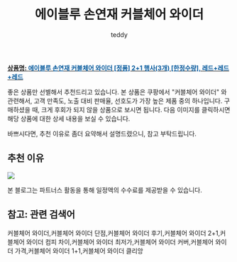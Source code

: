 ﻿---
layout: post
title: "에이블루 손연재 커블체어 와이더"
author: teddy
categories: [가구/인테리어]
tags:
  [
    커블체어 와이더,
    커블체어 와이더 단점,
    커블체어 와이더 후기,
    커블체어 와이더 2+1,
    커블체어 와이더 컴피 차이,
    커블체어 와이더 최저가,
    커블체어 와이더 커버,
    커블체어 와이더 가격,
    커블체어 와이더 1+1,
    커블체어 와이더 클리앙,
  ]
image: https://static.coupangcdn.com/image/vendor_inventory/b308/6824102d5b27a932ff3ca438216e52ecd41962e729c946ba781fadf97143.png
description: "쿠팡에서 커블체어 와이더 관련 상품으로 가장 고객 선호도가 높은 제품 중 하나입니다."
---

<a href="https://link.coupang.com/re/AFFSDP?lptag=AF7868842&pageKey=4586555910&itemId=5631328684&vendorItemId=73519361541&traceid=V0-153-17129741195edbf4"><b>상품명: <font color='#01579B'>에이블루 손연재 커블체어 와이더 [정품] 2+1 행사(3개) [한정수량], 레드+레드+레드</font></b></a>

좋은 상품만 선별해서 추천드리고 있습니다.
본 상품은 쿠팡에서 "커블체어 와이더" 와 관련해서, 고객 만족도, 노출 대비 판매율, 선호도가 가장 높은 제품 중의 하나입니다.
구매하셨을 때, 크게 후회가 되지 않을 상품으로 보시면 됩니다.
다음 이미지를 클릭하시면 해당 상품에 대한 상세 내용을 보실 수 있습니다.

바쁘시다면, 추천 이유로 좀더 요약해서 설명드렸으니, 참고 부탁드립니다.

## 추천 이유

<a href="https://link.coupang.com/re/AFFSDP?lptag=AF7868842&pageKey=4586555910&itemId=5631328684&vendorItemId=73519361541&traceid=V0-153-17129741195edbf4"><img src="https://thumbnail10.coupangcdn.com/thumbnails/remote/q89/image/vendor_inventory/e160/6e29e2d8a973374265a4612ebc81251c27a162b07b2493c7308b95117621.png"></a>

본 블로그는 파트너스 활동을 통해 일정액의 수수료를 제공받을 수 있습니다.

## 참고: 관련 검색어

커블체어 와이더,커블체어 와이더 단점,커블체어 와이더 후기,커블체어 와이더 2+1,커블체어 와이더 컴피 차이,커블체어 와이더 최저가,커블체어 와이더 커버,커블체어 와이더 가격,커블체어 와이더 1+1,커블체어 와이더 클리앙
